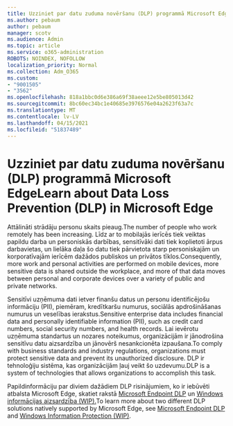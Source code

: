 ```yaml
---
title: Uzziniet par datu zuduma novēršanu (DLP) programmā Microsoft Edge
ms.author: pebaum
author: pebaum
manager: scotv
ms.audience: Admin
ms.topic: article
ms.service: o365-administration
ROBOTS: NOINDEX, NOFOLLOW
localization_priority: Normal
ms.collection: Adm_O365
ms.custom:
- "9001505"
- "3562"
ms.openlocfilehash: 818a1bbc0d6e386a69f38aeee12e5be805013d42
ms.sourcegitcommit: 8bc60ec34bc1e40685e3976576e04a2623f63a7c
ms.translationtype: MT
ms.contentlocale: lv-LV
ms.lasthandoff: 04/15/2021
ms.locfileid: "51837489"
---
```

# <a name="learn-about-data-loss-prevention-dlp-in-microsoft-edge"></a><span data-ttu-id="ce52a-102">Uzziniet par datu zuduma novēršanu (DLP) programmā Microsoft Edge</span><span class="sxs-lookup"><span data-stu-id="ce52a-102">Learn about Data Loss Prevention (DLP) in Microsoft Edge</span></span>

<span data-ttu-id="ce52a-103">Attālināti strādāju personu skaits pieaug.</span><span class="sxs-lookup"><span data-stu-id="ce52a-103">The number of people who work remotely has been increasing.</span></span> <span data-ttu-id="ce52a-104">Līdz ar to mobilajās ierīcēs tiek veiktas papildu darba un personiskās darbības, sensitīvāki dati tiek koplietoti ārpus darbavietas, un lielāka daļa šo datu tiek pārvietota starp personiskajām un korporatīvajām ierīcēm dažādos publiskos un privātos tīklos.</span><span class="sxs-lookup"><span data-stu-id="ce52a-104">Consequently, more work and personal activities are performed on mobile devices, more sensitive data is shared outside the workplace, and more of that data moves between personal and corporate devices over a variety of public and private networks.</span></span>

<span data-ttu-id="ce52a-105">Sensitīvi uzņēmuma dati ietver finanšu datus un personu identificējošu informāciju (PII), piemēram, kredītkaršu numurus, sociālās apdrošināšanas numurus un veselības ierakstus.</span><span class="sxs-lookup"><span data-stu-id="ce52a-105">Sensitive enterprise data includes financial data and personally identifiable information (PII), such as credit card numbers, social security numbers, and health records.</span></span> <span data-ttu-id="ce52a-106">Lai ievērotu uzņēmuma standartus un nozares noteikumus, organizācijām ir jānodrošina sensitīvu datu aizsardzība un jānovērš nesankcionēta izpaušana.</span><span class="sxs-lookup"><span data-stu-id="ce52a-106">To comply with business standards and industry regulations, organizations must protect sensitive data and prevent its unauthorized disclosure.</span></span> <span data-ttu-id="ce52a-107">DLP ir tehnoloģiju sistēma, kas organizācijām ļauj veikt šo uzdevumu.</span><span class="sxs-lookup"><span data-stu-id="ce52a-107">DLP is a system of technologies that allows organizations to accomplish this task.</span></span>

<span data-ttu-id="ce52a-108">Papildinformāciju par diviem dažādiem DLP risinājumiem, ko ir iebūvēti atbalsta Microsoft Edge, skatiet rakstā [Microsoft Endpoint DLP](https://go.microsoft.com/fwlink/?linkid=2151765) un [Windows informācijas aizsardzība (WIP).](https://go.microsoft.com/fwlink/?linkid=2151766)</span><span class="sxs-lookup"><span data-stu-id="ce52a-108">To learn more about two different DLP solutions natively supported by Microsoft Edge, see [Microsoft Endpoint DLP](https://go.microsoft.com/fwlink/?linkid=2151765) and [Windows Information Protection (WIP)](https://go.microsoft.com/fwlink/?linkid=2151766).</span></span>